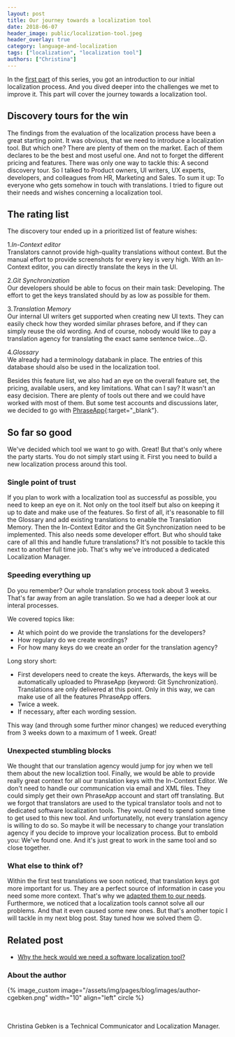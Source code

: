 ```yaml
---
layout: post
title: Our journey towards a localization tool
date: 2018-06-07
header_image: public/localization-tool.jpeg
header_overlay: true
category: language-and-localization
tags: ["localization", "localization tool"]
authors: ["Christina"]
---
```


In the [first part](/blog/language-and-localization/why-the-heck-would-we-need-a-software-localization-tool/) of this series, you got an introduction to our initial localization process.
And you dived deeper into the challenges we met to improve it.
This part will cover the journey towards a localization tool.

## Discovery tours for the win

The findings from the evaluation of the localization process have been a great starting point.
It was obvious, that we need to introduce a localization tool.
But which one?
There are plenty of them on the market.
Each of them declares to be the best and most useful one.
And not to forget the different pricing and features.
There was only one way to tackle this: A second discovery tour.
So I talked to Product owners, UI writers, UX experts, developers, and colleagues from HR, Marketing and Sales.
To sum it up: To everyone who gets somehow in touch with translations.
I tried to figure out their needs and wishes concerning a localization tool.

## The rating list

The discovery tour ended up in a prioritized list of feature wishes:

1.*In-Context editor*   
Translators cannot provide high-quality translations without context.
But the manual effort to provide screenshots for every key is very high.
With an In-Context editor, you can directly translate the keys in the UI.

2.*Git Synchronization*   
Our developers should be able to focus on their main task: Developing.
The effort to get the keys translated should by as low as possible for them.

3.*Translation Memory*   
Our internal UI writers get supported when creating new UI texts.
They can easily check how they worded similar phrases before, and if they can simply reuse the old wording.
And of course, nobody would like to pay a translation agency for translating the exact same sentence twice...😉.

4.*Glossary*   
We already had a terminology databank in place.
The entries of this database should also be used in the localization tool.

Besides this feature list, we also had an eye on the overall feature set, the pricing, available users, and key limitations.
What can I say?
It wasn't an easy decision.
There are plenty of tools out there and we could have worked with most of them.
But some test accounts and discussions later, we decided to go with [PhraseApp](https://phraseapp.com/){:target="_blank"}.

## So far so good

We've decided which tool we want to go with.
Great!
But that's only where the party starts.
You do not simply start using it.
First you need to build a new localization process around this tool.

### Single point of trust

If you plan to work with a localization tool as successful as possible, you need to keep an eye on it.
Not only on the tool itself but also on keeping it up to date and make use of the features.
So first of all, it's reasonable to fill the Glossary and add existing translations to enable the Translation Memory.
Then the In-Context Editor and the Git Synchronization need to be implemented.
This also needs some developer effort.
But who should take care of all this and handle future translations?
It's not possible to tackle this next to another full time job.
That's why we've introduced a dedicated Localization Manager.

### Speeding everything up

Do you remember?
Our whole translation process took about 3 weeks.
That's far away from an agile translation.
So we had a deeper look at our interal processes.

We covered topics like:
* At which point do we provide the translations for the developers?
* How regulary do we create wordings?
* For how many keys do we create an order for the translation agency?

Long story short:
* First developers need to create the keys. Afterwards, the keys will be automatically uploaded to PhraseApp (keyword: Git Synchronization). Translations are only delivered at this point. Only in this way, we can make use of all the features PhraseApp offers.
* Twice a week.
* If necessary, after each wording session.

This way (and through some further minor changes) we reduced everything from 3 weeks down to a maximum of 1 week. Great!

### Unexpected stumbling blocks

We thought that our translation agency would jump for joy when we tell them about the new localiztion tool.
Finally, we would be able to provide really great context for all our translation keys with the In-Context Editor.
We don't need to handle our communication via email and XML files.
They could simply get their own PhraseApp account and start off translating.
But we forgot that translators are used to the typical translator tools and not to dedicated software localization tools.
They would need to spend some time to get used to this new tool.
And unfortunatelly, not every translation agency is willing to do so.
So maybe it will be necessary to change your translation agency if you decide to improve your localization process.
But to embold you: We've found one.
And it's just great to work in the same tool and so close together.

### What else to think of?

Within the first test translations we soon noticed, that translation keys got more important for us.
They are a perfect source of information in case you need some more context.
That's why we [adapted them to our needs](/blog/language-and-localization/why-you-should-invest-time-on-translation-keys/).
Furthermore, we noticed that a localization tools cannot solve all our problems.
And that it even caused some new ones.
But that's another topic I will tackle in my next blog post.
Stay tuned how we solved them 😉.

## Related post

* [Why the heck would we need a software localization tool?](https://developer.epages.com/blog/language-and-localization/why-the-heck-would-we-need-a-software-localization-tool/)

### About the author

{% image_custom image="/assets/img/pages/blog/images/author-cgebken.png" width="10" align="left" circle %}

<br>
<br>
Christina Gebken is a Technical Communicator and Localization Manager.
